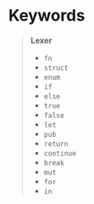 # Keywords

> **Lexer**
>
>- `fn`
>- `struct`
>- `enum`
>- `if`
>- `else`
>- `true`
>- `false`
>- `let`
>- `pub`
>- `return`
>- `continue`
>- `break`
>- `mut`
>- `for`
>- `in`
